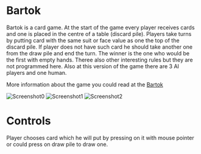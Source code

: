 # Bartok
Bartok is a card game. At the start of the game every player receives cards and one is placed in the centre of a table (discard pile). Players take turns by putting card with the same suit or face value as one the top of the discard pile.
If player does not have such card he should take another one from the draw pile and end the turn. The winner is the one who would be the first with empty hands. Theree also other interesting rules but they are not programmed here.
Also at this version of the game there are 3 AI players and one human.

More information about the game you could read at the [Bartok](https://en.wikipedia.org/wiki/Bartok_(card_game))

![Screenshot0](https://github.com/ArseniySukhanov/Studying-Projects/blob/main/Bartok/Screenshots/Screenshot0.png)
![Screenshot1](https://github.com/ArseniySukhanov/Studying-Projects/blob/main/Bartok/Screenshots/Screenshot1.png)
![Screenshot2](https://github.com/ArseniySukhanov/Studying-Projects/blob/main/Bartok/Screenshots/Screenshot2.png)
# Controls
Player chooses card which he will put by pressing on it with mouse pointer or could press on draw pile to draw one.
